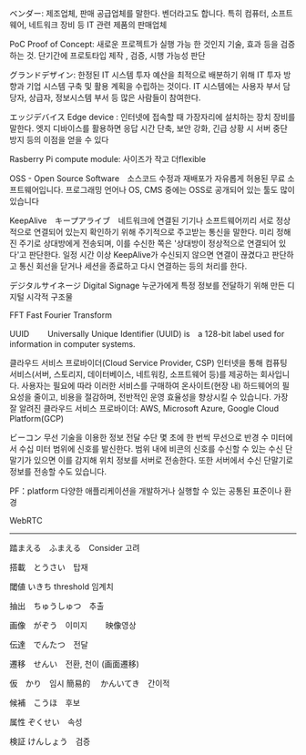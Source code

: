 ベンダー: 제조업체, 판매 공급업체를 말한다. 벤더라고도 합니다. 특히 컴퓨터, 소프트웨어, 네트워크 장비 등 IT 관련 제품의 판매업체


PoC  Proof of Concept: 새로운 프로젝트가 실행 가능 한 것인지 기술, 효과 등을 검증하는 것. 단기간에 프로토타입 제작 , 검증, 시행 가능성 판단

グランドデザイン: 한정된 IT 시스템 투자 예산을 최적으로 배분하기 위해 IT 투자 방향과 기업 시스템 구축 및 활용 계획을 수립하는 것이다. IT 시스템에는 사용자 부서 담당자, 상급자, 정보시스템 부서 등 많은 사람들이 참여한다.

エッジデバイス Edge device : 인터넷에 접속할 때 가장자리에 설치하는 장치 장비를 말한다. 엣지 디바이스를 활용하면 응답 시간 단축, 보안 강화, 긴급 상황 시 서버 중단 방지 등의 이점을 얻을 수 있다


Rasberry Pi compute module: 사이즈가 작고 더flexible


OSS - Open Source Software　소스코드 수정과 재배포가 자유롭게 허용된 무료 소프트웨어입니다. 프로그래밍 언어나 OS, CMS 중에는 OSS로 공개되어 있는 툴도 많이 있습니다


KeepAlive　キープアライブ　네트워크에 연결된 기기나 소프트웨어끼리 서로 정상적으로 연결되어 있는지 확인하기 위해 주기적으로 주고받는 통신을 말한다. 미리 정해진 주기로 상대방에게 전송되며, 이를 수신한 쪽은 '상대방이 정상적으로 연결되어 있다'고 판단한다. 일정 시간 이상 KeepAlive가 수신되지 않으면 연결이 끊겼다고 판단하고 통신 회선을 닫거나 세션을 종료하고 다시 연결하는 등의 처리를 한다.

デジタルサイネージ Digital Signage    누군가에게 특정 정보를 전달하기 위해 만든 디지털 시각적 구조물


FFT     Fast Fourier Transform


UUID 　　Universally Unique Identifier (UUID) is　a 128-bit label used for information in computer systems.
  
클라우드 서비스 프로바이더(Cloud Service Provider, CSP)
인터넷을 통해 컴퓨팅 서비스(서버, 스토리지, 데이터베이스, 네트워킹, 소프트웨어 등)를 제공하는 회사입니다. 
사용자는 필요에 따라 이러한 서비스를 구매하여 온사이트(현장 내) 하드웨어의 필요성을 줄이고, 비용을 절감하며, 전반적인 운영 효율성을 향상시킬 수 있습니다. 
가장 잘 알려진 클라우드 서비스 프로바이더: AWS, Microsoft Azure, Google Cloud Platform(GCP) 



ビーコン  무선 기술을 이용한 정보 전달 수단
몇 초에 한 번씩 무선으로 반경 수 미터에서 수십 미터 범위에 신호를 발신한다. 범위 내에 비콘의 신호를 수신할 수 있는 수신 단말기가 있으면 이를 감지해 위치 정보를 서버로 전송한다. 또한 서버에서 수신 단말기로 정보를 전송할 수도 있습니다.

PF：platform 다양한 애플리케이션을 개발하거나 실행할 수 있는 공통된 표준이나 환경


WebRTC

-------------------

踏まえる　ふまえる　Consider 고려

搭載　とうさい　탑재

閾値    いきち    threshold   임계치　 

抽出　ちゅうしゅつ　추출

画像　がぞう　이미지 　　映像영상

伝達　でんたつ　전달

遷移　せんい　전환, 천이 (画面遷移)

仮　かり　임시
簡易的 　かんいてき　간이적

候補　こうほ　후보

属性  ぞくせい　속성

検証  けんしょう　검증